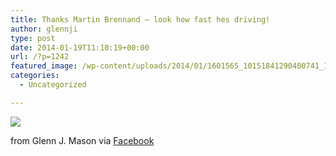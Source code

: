 ```yaml
---
title: Thanks Martin Brennand – look how fast hes driving!
author: glennji
type: post
date: 2014-01-19T11:10:19+00:00
url: /?p=1242
featured_image: /wp-content/uploads/2014/01/1601565_10151841290400741_1547344335_n.jpg
categories:
  - Uncategorized

---
```

<div>
  <img src='/wp-content/uploads/2014/01/1601565_10151841290400741_1547344335_n.jpg' style='max-width:600px;' /></p> 
  
  <div>
    from Glenn J. Mason via <a href="http://ift.tt/Kt3JSz">Facebook</a>
  </div>
</div>
